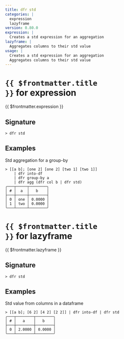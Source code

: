 ```yaml
---
title: dfr std
categories: |
  expression
  lazyframe
version: 0.80.0
expression: |
  Creates a std expression for an aggregation
lazyframe: |
  Aggregates columns to their std value
usage: |
  Creates a std expression for an aggregation
  Aggregates columns to their std value
---
```


# <code>{{ $frontmatter.title }}</code> for expression

<div class='command-title'>{{ $frontmatter.expression }}</div>

## Signature

```> dfr std ```

## Examples

Std aggregation for a group-by
```shell
> [[a b]; [one 2] [one 2] [two 1] [two 1]]
    | dfr into-df
    | dfr group-by a
    | dfr agg (dfr col b | dfr std)
╭───┬─────┬────────╮
│ # │  a  │   b    │
├───┼─────┼────────┤
│ 0 │ one │ 0.0000 │
│ 1 │ two │ 0.0000 │
╰───┴─────┴────────╯

```

# <code>{{ $frontmatter.title }}</code> for lazyframe

<div class='command-title'>{{ $frontmatter.lazyframe }}</div>

## Signature

```> dfr std ```

## Examples

Std value from columns in a dataframe
```shell
> [[a b]; [6 2] [4 2] [2 2]] | dfr into-df | dfr std
╭───┬────────┬────────╮
│ # │   a    │   b    │
├───┼────────┼────────┤
│ 0 │ 2.0000 │ 0.0000 │
╰───┴────────┴────────╯

```
